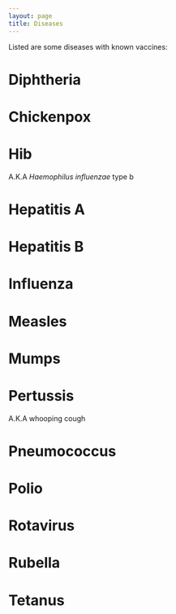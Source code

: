 ```yaml
---
layout: page
title: Diseases
---
```


Listed are some diseases with known vaccines:

# Diphtheria

# Chickenpox

# Hib

A.K.A *Haemophilus influenzae* type b

# Hepatitis A

# Hepatitis B

# Influenza

# Measles

# Mumps

# Pertussis

A.K.A whooping cough

# Pneumococcus

# Polio

# Rotavirus

# Rubella

# Tetanus
